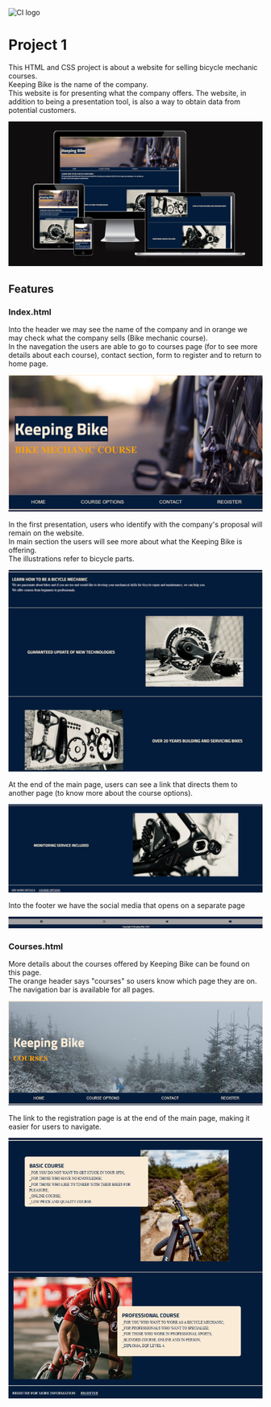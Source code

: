 ![CI logo](https://codeinstitute.s3.amazonaws.com/fullstack/ci_logo_small.png)

# Project 1

This HTML and CSS project is about a website for selling bicycle mechanic courses.  
Keeping Bike is the name of the company.  
This website is for presenting what the company offers. The website, in addition to being a presentation tool, is also a way to obtain data from potential customers.  


![Amiresponsivesite](assets/images/Screenshot%202025-01-10%20085054.png)  

## Features  

### Index.html  

Into the header we may see the name of the company and in orange we may check what the company sells (Bike mechanic course).  
In the navegation the users are able to go to courses page (for to see more details about each course), contact section, form to register and to return to home page.  

![Header](assets/images/Screenshot%202025-01-10%20153834.png)  

In the first presentation, users who identify with the company's proposal will remain on the website.  
In main section the users will see more about what the Keeping Bike is offering.  
The illustrations refer to bicycle parts.  

![Main](assets/images/Screenshot%202025-01-10%20154254.png)  

At the end of the main page, users can see a link that directs them to another page (to know more about the course options).

![MainContinued](assets/images/Screenshot%202025-01-10%20154648.png)  

Into the footer we have the social media that opens on a separate page

![Footer](assets/images/Screenshot%202025-01-10%20155755.png)  

### Courses.html  

More details about the courses offered by Keeping Bike can be found on this page.  
The orange header says "courses" so users know which page they are on.  
The navigation bar is available for all pages.  

![CourseHeader](assets/images/Screenshot%202025-01-10%20160516.png)  

The link to the registration page is at the end of the main page, making it easier for users to navigate.  

![CourseMain](assets/images/Screenshot%202025-01-10%20160548.png)  
